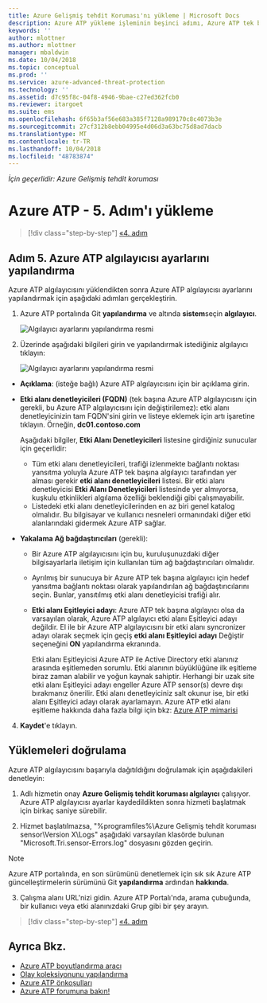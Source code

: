 ```yaml
---
title: Azure Gelişmiş tehdit Koruması'nı yükleme | Microsoft Docs
description: Azure ATP yükleme işleminin beşinci adımı, Azure ATP tek başına algılayıcı için ayarları yapılandırmanıza yardımcı olur.
keywords: ''
author: mlottner
ms.author: mlottner
manager: mbaldwin
ms.date: 10/04/2018
ms.topic: conceptual
ms.prod: ''
ms.service: azure-advanced-threat-protection
ms.technology: ''
ms.assetid: d7c95f8c-04f8-4946-9bae-c27ed362fcb0
ms.reviewer: itargoet
ms.suite: ems
ms.openlocfilehash: 6f65b3af56e683a385f7128a989170c8c4073b3e
ms.sourcegitcommit: 27cf312b8ebb04995e4d06d3a63bc75d8ad7dacb
ms.translationtype: MT
ms.contentlocale: tr-TR
ms.lasthandoff: 10/04/2018
ms.locfileid: "48783874"
---
```

*İçin geçerlidir: Azure Gelişmiş tehdit koruması*



# <a name="install-azure-atp---step-5"></a>Azure ATP - 5. Adım'ı yükleme

> [!div class="step-by-step"]
> [«4. adım](install-atp-step4.md)



## <a name="step-5-configure-the-azure-atp-sensor-settings"></a>Adım 5. Azure ATP algılayıcısı ayarlarını yapılandırma
Azure ATP algılayıcısını yüklendikten sonra Azure ATP algılayıcısı ayarlarını yapılandırmak için aşağıdaki adımları gerçekleştirin.

1.  Azure ATP portalında Git **yapılandırma** ve altında **sistem**seçin **algılayıcı**.
   
     ![Algılayıcı ayarlarını yapılandırma resmi](media/atp-sensor-config.png)


2.  Üzerinde aşağıdaki bilgileri girin ve yapılandırmak istediğiniz algılayıcı tıklayın:

    ![Algılayıcı ayarlarını yapılandırma resmi](media/atp-sensor-config-2.png)

  - **Açıklama**: (isteğe bağlı) Azure ATP algılayıcısını için bir açıklama girin.
  - **Etki alanı denetleyicileri (FQDN)** (tek başına Azure ATP algılayıcısını için gerekli, bu Azure ATP algılayıcısını için değiştirilemez): etki alanı denetleyicinizin tam FQDN'sini girin ve listeye eklemek için artı işaretine tıklayın. Örneğin, **dc01.contoso.com**

      Aşağıdaki bilgiler, **Etki Alanı Denetleyicileri** listesine girdiğiniz sunucular için geçerlidir:
      - Tüm etki alanı denetleyicileri, trafiği izlenmekte bağlantı noktası yansıtma yoluyla Azure ATP tek başına algılayıcı tarafından yer alması gerekir **etki alanı denetleyicileri** listesi. Bir etki alanı denetleyicisi **Etki Alanı Denetleyicileri** listesinde yer almıyorsa, kuşkulu etkinlikleri algılama özelliği beklendiği gibi çalışmayabilir.
      - Listedeki etki alanı denetleyicilerinden en az biri genel katalog olmalıdır. Bu bilgisayar ve kullanıcı nesneleri ormanındaki diğer etki alanlarındaki gidermek Azure ATP sağlar.

  - **Yakalama Ağ bağdaştırıcıları** (gerekli):
   
     - Bir Azure ATP algılayıcısını için bu, kuruluşunuzdaki diğer bilgisayarlarla iletişim için kullanılan tüm ağ bağdaştırıcıları olmalıdır.
    - Ayrılmış bir sunucuya bir Azure ATP tek başına algılayıcı için hedef yansıtma bağlantı noktası olarak yapılandırılan ağ bağdaştırıcılarını seçin. Bunlar, yansıtılmış etki alanı denetleyicisi trafiği alır.

    - **Etki alanı Eşitleyici adayı**: Azure ATP tek başına algılayıcı olsa da varsayılan olarak, Azure ATP algılayıcı etki alanı Eşitleyici adayı değildir. El ile bir Azure ATP algılayıcısını bir etki alanı syncronizer adayı olarak seçmek için geçiş **etki alanı Eşitleyici adayı** Değiştir seçeneğini **ON** yapılandırma ekranında. 
    
        Etki alanı Eşitleyicisi Azure ATP ile Active Directory etki alanınız arasında eşitlemeden sorumlu. Etki alanının büyüklüğüne ilk eşitleme biraz zaman alabilir ve yoğun kaynak sahiptir. 
   Herhangi bir uzak site etki alanı Eşitleyici adayı engeller Azure ATP sensor(s) devre dışı bırakmanız önerilir.
   Etki alanı denetleyiciniz salt okunur ise, bir etki alanı Eşitleyici adayı olarak ayarlamayın. Azure ATP etki alanı eşitleme hakkında daha fazla bilgi için bkz: [Azure ATP mimarisi](atp-architecture.md#azure-atp-sensor-features)
  
4. **Kaydet**'e tıklayın.


## <a name="validate-installations"></a>Yüklemeleri doğrulama
Azure ATP algılayıcısını başarıyla dağıtıldığını doğrulamak için aşağıdakileri denetleyin:

1.  Adlı hizmetin onay **Azure Gelişmiş tehdit koruması algılayıcı** çalışıyor. Azure ATP algılayıcısı ayarlar kaydedildikten sonra hizmeti başlatmak için birkaç saniye sürebilir.

2.  Hizmet başlatılmazsa, "%programfiles%\Azure Gelişmiş tehdit koruması sensor\Version X\Logs" aşağıdaki varsayılan klasörde bulunan "Microsoft.Tri.sensor-Errors.log" dosyasını gözden geçirin.
 
 >[!NOTE]
 > Azure ATP portalında, en son sürümünü denetlemek için sık sık Azure ATP güncelleştirmelerin sürümünü Git **yapılandırma** ardından **hakkında**. 

3.  Çalışma alanı URL'nizi gidin. Azure ATP Portalı'nda, arama çubuğunda, bir kullanıcı veya etki alanınızdaki Grup gibi bir şey arayın.



> [!div class="step-by-step"]
> [«4. adım](install-atp-step4.md)



## <a name="see-also"></a>Ayrıca Bkz.

- [Azure ATP boyutlandırma aracı](http://aka.ms/aatpsizingtool)
- [Olay koleksiyonunu yapılandırma](configure-event-collection.md)
- [Azure ATP önkoşulları](atp-prerequisites.md)
- [Azure ATP forumuna bakın!](https://aka.ms/azureatpcommunity)
